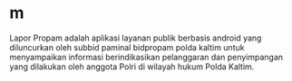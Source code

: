 # m
Lapor Propam adalah aplikasi layanan publik berbasis android yang diluncurkan oleh subbid paminal bidpropam polda kaltim untuk menyampaikan informasi berindikasikan pelanggaran dan penyimpangan yang dilakukan oleh anggota Polri di wilayah hukum Polda Kaltim.
